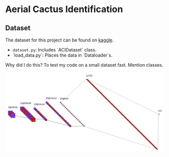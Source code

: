 # Aerial Cactus Identification

## Dataset

The dataset for this project can be found on [kaggle](https://www.kaggle.com/c/aerial-cactus-identification/data). 

* `dataset.py`: Includes ´ACIDataset´ class.
* ´load_data.py´: Places the data in ´Dataloader´s.

Why did I do this? To test my code on a small dataset fast. Mention classes. 

![xcvdzfsdf](./nn.png)
